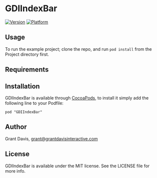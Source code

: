 # GDIIndexBar

[![Version](http://cocoapod-badges.herokuapp.com/v/GDIIndexBar/badge.png)](http://cocoadocs.org/docsets/GDIIndexBar)
[![Platform](http://cocoapod-badges.herokuapp.com/p/GDIIndexBar/badge.png)](http://cocoadocs.org/docsets/GDIIndexBar)

## Usage

To run the example project; clone the repo, and run `pod install` from the Project directory first.

## Requirements

## Installation

GDIIndexBar is available through [CocoaPods](http://cocoapods.org), to install
it simply add the following line to your Podfile:

    pod "GDIIndexBar"

## Author

Grant Davis, grant@grantdavisinteractive.com

## License

GDIIndexBar is available under the MIT license. See the LICENSE file for more info.
